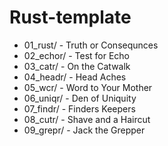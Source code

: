 # Rust-template

+ 01_rust/ - Truth or Consequnces
+ 02_echor/ - Test for Echo
+ 03_catr/ - On the Catwalk
+ 04_headr/ - Head Aches
+ 05_wcr/ - Word to Your Mother
+ 06_uniqr/ - Den of Uniquity
+ 07_findr/ - Finders Keepers
+ 08_cutr/ - Shave and a Haircut
+ 09_grepr/ - Jack the Grepper
